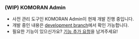 ### (WIP) KOMORAN Admin

* 사전 관리 도구인 KOMORAN Admin이 현재 개발 진행 중입니다.
* 개발 중인 내용은 [development branch](https://github.com/komoran/admin/tree/development)에서 확인 가능합니다.
* 필요한 기능이 있으신가요? [기능 추가 요청](https://github.com/komoran/admin/issues/new?template=FEATURE_REQUEST.md)을 남겨주세요!
